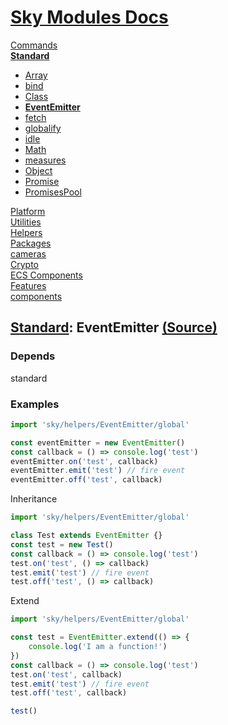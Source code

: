 <!--- This EventEmitter was auto-generated using "pnpm exec sky readme" --> 

# [Sky Modules Docs](../../README.md)

[Commands](..%2F..%2Fcommands%2FREADME.md)   
**[Standard](..%2F..%2Fstandard%2FREADME.md)**   
* [Array](..%2F..%2Fstandard%2FArray%2FREADME.md)
* [bind](..%2F..%2Fstandard%2Fbind%2FREADME.md)
* [Class](..%2F..%2Fstandard%2FClass%2FREADME.md)
* **[EventEmitter](..%2F..%2Fstandard%2FEventEmitter%2FREADME.md)**
* [fetch](..%2F..%2Fstandard%2Ffetch%2FREADME.md)
* [globalify](..%2F..%2Fstandard%2Fglobalify%2FREADME.md)
* [idle](..%2F..%2Fstandard%2Fidle%2FREADME.md)
* [Math](..%2F..%2Fstandard%2FMath%2FREADME.md)
* [measures](..%2F..%2Fstandard%2Fmeasures%2FREADME.md)
* [Object](..%2F..%2Fstandard%2FObject%2FREADME.md)
* [Promise](..%2F..%2Fstandard%2FPromise%2FREADME.md)
* [PromisesPool](..%2F..%2Fstandard%2FPromisesPool%2FREADME.md)
  
[Platform](..%2F..%2Fplatform%2FREADME.md)   
[Utilities](..%2F..%2Futilities%2FREADME.md)   
[Helpers](..%2F..%2Fhelpers%2FREADME.md)   
[Packages](..%2F..%2Fpkgs%2FREADME.md)   
[cameras](..%2F..%2Fcameras%2FREADME.md)   
[Crypto](..%2F..%2Fcrypto%2FREADME.md)   
[ECS Components](..%2F..%2Fecs%2FREADME.md)   
[Features](..%2F..%2Ffeatures%2FREADME.md)   
[components](..%2F..%2Freact%2Fcomponents%2FREADME.md)   

## [Standard](..%2F..%2Fstandard%2FREADME.md): EventEmitter [(Source)](..%2F..%2Fstandard%2FEventEmitter%2F)

  
### Depends

standard   

### Examples

```ts
import 'sky/helpers/EventEmitter/global'

const eventEmitter = new EventEmitter()
const callback = () => console.log('test')
eventEmitter.on('test', callback)
eventEmitter.emit('test') // fire event
eventEmitter.off('test', callback)

```

Inheritance

```ts
import 'sky/helpers/EventEmitter/global'

class Test extends EventEmitter {}
const test = new Test()
const callback = () => console.log('test')
test.on('test', () => callback)
test.emit('test') // fire event
test.off('test', () => callback)

```

Extend

```ts
import 'sky/helpers/EventEmitter/global'

const test = EventEmitter.extend(() => {
    console.log('I am a function!')
})
const callback = () => console.log('test')
test.on('test', callback)
test.emit('test') // fire event
test.off('test', callback)

test()

```